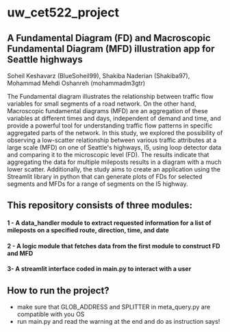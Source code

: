 # uw_cet522_project

## A Fundamental Diagram (FD) and Macroscopic Fundamental Diagram (MFD) illustration app for Seattle highways

Soheil Keshavarz (BlueSoheil99), Shakiba Naderian (Shakiba97), Mohammad Mehdi Oshanreh (mohammadm3gtr)

The Fundamental diagram illustrates the relationship between traffic flow variables for small segments of a road network. On the other hand, Macroscopic fundamental diagrams (MFD) are an aggregation of these variables at different times and days, independent of demand and time, and provide a powerful tool for understanding traffic flow patterns in specific aggregated parts of the network. In this study, we explored the possibility of observing a low-scatter relationship between various traffic attributes at a large scale (MFD) on one of Seattle's highways, I5, using loop detector data and comparing it to the microscopic level (FD). The results indicate that aggregating the data for multiple mileposts results in a diagram with a much lower scatter. Additionally, the study aims to create an application using the Streamlit library in python that can generate plots of FDs for selected segments and MFDs for a range of segments on the I5 highway. 

## This repository consists of three modules:

#### 1 - A data_handler module to extract requested information for a list of mileposts on a specified route, direction, time, and date 

#### 2 - A logic module that fetches data from the first module to construct FD and MFD

#### 3- A streamlit interface coded in main.py to interact with a user 

## How to run the project?
 * make sure that GLOB_ADDRESS and SPLITTER in meta_query.py are compatible with you OS
 * run main.py and read the warning at the end and do as instruction says!
